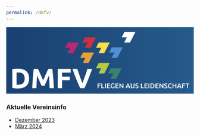 ```yaml
---
permalink: /dmfv/
---
```


![DMFV logo](/assets/images/DMFV-logo.png)

### Aktuelle Vereinsinfo

- [Dezember 2023](/assets/pdf/1223_DMFV-Vereinsinfo.pdf)
- [März 2024](/assets/pdf/0324_DMFV-Vereinsinfo.pdf)

